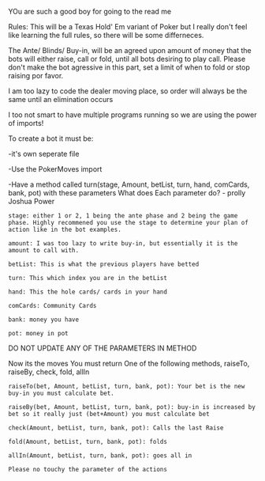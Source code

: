 YOu are such a good boy for going to the read me

Rules:
This will be a Texas Hold' Em variant of Poker but I really don't feel like learning the full rules, so there will be some differneces.

The Ante/ Blinds/ Buy-in, will be an agreed upon amount of money that the bots will either raise, call or fold, until all bots desiring to play call.
Please don't make the bot agressive in this part, set a limit of when to fold or stop raising por favor.

I am too lazy to code the dealer moving place, so order will always be the same until an elimination occurs

I too not smart to have multiple programs running so we are using the power of imports!

To create a bot it must be:

-it's own seperate file

-Use the PokerMoves import

-Have a method called turn(stage, Amount, betList, turn, hand, comCards, bank, pot) with these parameters
 What does Each parameter do? - prolly Joshua Power
 
	stage: either 1 or 2, 1 being the ante phase and 2 being the game phase. Highly recommened you use the stage to determine your plan of action like in the bot examples.
 
	amount: I was too lazy to write buy-in, but essentially it is the amount to call with.
 
	betList: This is what the previous players have betted
 
	turn: This which index you are in the betList
 
	hand: This the hole cards/ cards in your hand
 
	comCards: Community Cards
 
	bank: money you have
 
	pot: money in pot

DO NOT UPDATE ANY OF THE PARAMETERS IN METHOD

 Now its the moves
 You must return One of the following methods, raiseTo, raiseBy, check, fold, allIn
 
	raiseTo(bet, Amount, betList, turn, bank, pot): Your bet is the new buy-in you must calculate bet.
 
	raiseBy(bet, Amount, betList, turn, bank, pot): buy-in is increased by bet so it really just (bet+Amount) you must calculate bet
 
	check(Amount, betList, turn, bank, pot): Calls the last Raise
 
	fold(Amount, betList, turn, bank, pot): folds
 
	allIn(Amount, betList, turn, bank, pot): goes all in
 
	Please no touchy the parameter of the actions
